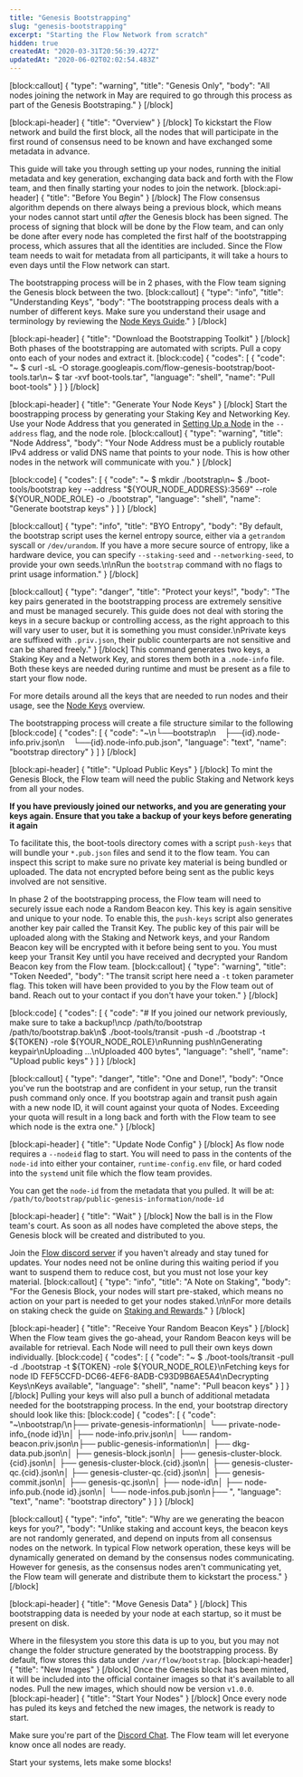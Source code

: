 ```yaml
---
title: "Genesis Bootstrapping"
slug: "genesis-bootstrapping"
excerpt: "Starting the Flow Network from scratch"
hidden: true
createdAt: "2020-03-31T20:56:39.427Z"
updatedAt: "2020-06-02T02:02:54.483Z"
---
```

[block:callout]
{
  "type": "warning",
  "title": "Genesis Only",
  "body": "All nodes joining the network in May are required to go through this process as part of the Genesis Bootstraping."
}
[/block]

[block:api-header]
{
  "title": "Overview"
}
[/block]
To kickstart the Flow network and build the first block, all the nodes that will participate in the first round of consensus need to be known and have exchanged some metadata in advance.

This guide will take you through setting up your nodes, running the initial metadata and key generation, exchanging data back and forth with the Flow team, and then finally starting your nodes to join the network.
[block:api-header]
{
  "title": "Before You Begin"
}
[/block]
The Flow consensus algorithm depends on there always being a previous block, which means your nodes cannot start until _after_ the Genesis block has been signed. The process of signing that block will be done by the Flow team, and can only be done after every node has completed the first half of the bootstrapping process, which assures that all the identities are included. Since the Flow team needs to wait for metadata from all participants, it will take a hours to even days until the Flow network can start.

The bootstrapping process will be in 2 phases, with the Flow team signing the Genesis block between the two.
[block:callout]
{
  "type": "info",
  "title": "Understanding Keys",
  "body": "The bootstrapping process deals with a number of different keys. Make sure you understand their usage and terminology by reviewing the [Node Keys Guide](doc:node-keys)."
}
[/block]

[block:api-header]
{
  "title": "Download the Bootstrapping Toolkit"
}
[/block]
Both phases of the bootstrapping are automated with scripts. Pull a copy onto each of your nodes and extract it.
[block:code]
{
  "codes": [
    {
      "code": "~ $ curl -sL -O storage.googleapis.com/flow-genesis-bootstrap/boot-tools.tar\n~ $ tar -xvf boot-tools.tar",
      "language": "shell",
      "name": "Pull boot-tools"
    }
  ]
}
[/block]

[block:api-header]
{
  "title": "Generate Your Node Keys"
}
[/block]
Start the boostrapping process by generating your Staking Key and Networking Key. Use your Node Address that you generated in [Setting Up a Node](doc:setting-up-a-node) in the `--address` flag, and the node role.
[block:callout]
{
  "type": "warning",
  "title": "Node Address",
  "body": "Your Node Address must be a publicly routable IPv4 address or valid DNS name that points to your node. This is how other nodes in the network will communicate with you."
}
[/block]

[block:code]
{
  "codes": [
    {
      "code": "~ $ mkdir ./bootstrap\n~ $ ./boot-tools/bootstrap key --address \"${YOUR_NODE_ADDRESS}:3569\" --role ${YOUR_NODE_ROLE} -o ./bootstrap",
      "language": "shell",
      "name": "Generate bootstrap keys"
    }
  ]
}
[/block]

[block:callout]
{
  "type": "info",
  "title": "BYO Entropy",
  "body": "By default, the bootstrap script uses the kernel entropy source, either via a `getrandom` syscall or `/dev/urandom`. If you have a more secure source of entropy, like a hardware device, you can specify `--staking-seed` and `--networking-seed`, to provide your own seeds.\n\nRun the `bootstrap` command with no flags to print usage information."
}
[/block]

[block:callout]
{
  "type": "danger",
  "title": "Protect your keys!",
  "body": "The key pairs generated in the bootstrapping process are extremely sensitive and must be managed securely. This guide does not deal with storing the keys in a secure backup or controlling access, as the right approach to this will vary user to user, but it is something you must consider.\nPrivate keys are suffixed with `.priv.json`, their public counterparts are not sensitive and can be shared freely."
}
[/block]
This command generates two keys, a Staking Key and a Network Key, and stores them both in a `.node-info` file. Both these keys are needed during runtime and must be present as a file to start your flow node.

For more details around all the keys that are needed to run nodes and their usage, see the [Node Keys](doc:node-keys) overview.

The bootstrapping process will create a file structure similar to the following
[block:code]
{
  "codes": [
    {
      "code": "~\n└──bootstrap\n    ├──{id}.node-info.priv.json\n    └──{id}.node-info.pub.json",
      "language": "text",
      "name": "bootstrap directory"
    }
  ]
}
[/block]

[block:api-header]
{
  "title": "Upload Public Keys"
}
[/block]
To mint the Genesis Block, the Flow team will need the public Staking and Network keys from all your nodes.

**If you have previously joined our networks, and you are generating your keys again. Ensure that you take a backup of your keys before generating it again**

To facilitate this, the boot-tools directory comes with a script `push-keys` that will bundle your `*.pub.json` files and send it to the flow team. You can inspect this script to make sure no private key material is being bundled or uploaded. The data not encrypted before being sent as the public keys involved are not sensitive.

In phase 2 of the bootstrapping process, the Flow team will need to securely issue each node a Random Beacon key. This key is again sensitive and unique to your node. To enable this, the `push-keys` script also generates another key pair called the Transit Key. The public key of this pair will be uploaded along with the Staking and Network keys, and your Random Beacon key will be encrypted with it before being sent to you. You must keep your Transit Key until you have received and decrypted your Random Beacon key from the Flow team.
[block:callout]
{
  "type": "warning",
  "title": "Token Needed",
  "body": "The transit script here need a `-t` token parameter flag. This token will have been provided to you by the Flow team out of band. Reach out to your contact if you don't have your token."
}
[/block]

[block:code]
{
  "codes": [
    {
      "code": "# If you joined our network previously, make sure to take a backup!\ncp /path/to/bootstrap /path/to/bootstrap.bak\n$ ./boot-tools/transit -push -d ./bootstrap -t ${TOKEN} -role ${YOUR_NODE_ROLE}\nRunning push\nGenerating keypair\nUploading ...\nUploaded 400 bytes",
      "language": "shell",
      "name": "Upload public keys"
    }
  ]
}
[/block]

[block:callout]
{
  "type": "danger",
  "title": "One and Done!",
  "body": "Once you've run the bootstrap and are confident in your setup, run the transit push command only once. If you bootstrap again and transit push again with a new node ID, it will count against your quota of Nodes. Exceeding your quota will result in a long back and forth with the Flow team to see which node is the extra one."
}
[/block]

[block:api-header]
{
  "title": "Update Node Config"
}
[/block]
As flow node requires a `--nodeid` flag to start. You will need to pass in the contents of the `node-id` into either your container, `runtime-config.env` file, or hard coded into the `systemd` unit file which the flow team provides. 

You can get the `node-id` from the metadata that you pulled. It will be at: `/path/to/bootstrap/public-genesis-information/node-id`

[block:api-header]
{
  "title": "Wait"
}
[/block]
Now the ball is in the Flow team's court. As soon as all nodes have completed the above steps, the Genesis block will be created and distributed to you.

Join the [Flow discord server](https://chat.onflow.org) if you haven't already and stay tuned for updates. Your nodes need not be online during this waiting period if you want to suspend them to reduce cost, but you must not lose your key material.
[block:callout]
{
  "type": "info",
  "title": "A Note on Staking",
  "body": "For the Genesis Block, your nodes will start pre-staked, which means no action on your part is needed to get your nodes staked.\n\nFor more details on staking check the guide on [Staking and Rewards](doc:staking-and-rewards)."
}
[/block]

[block:api-header]
{
  "title": "Receive Your Random Beacon Keys"
}
[/block]
When the Flow team gives the go-ahead, your Random Beacon keys will be available for retrieval. Each Node will need to pull their own keys down individually.
[block:code]
{
  "codes": [
    {
      "code": "~ $ ./boot-tools/transit -pull -d ./bootstrap -t ${TOKEN} -role ${YOUR_NODE_ROLE}\nFetching keys for node ID FEF5CCFD-DC66-4EF6-8ADB-C93D9B6AE5A4\nDecrypting Keys\nKeys available",
      "language": "shell",
      "name": "Pull beacon keys"
    }
  ]
}
[/block]
Pulling your keys will also pull a bunch of additional metadata needed for the bootstrapping process.
In the end, your bootstrap directory should look like this:
[block:code]
{
  "codes": [
    {
      "code": "~\nbootstrap/\n├── private-genesis-information\n│   └── private-node-info_{node id}\n│       ├── node-info.priv.json\n│       └── random-beacon.priv.json\n├── public-genesis-information\n│   ├── dkg-data.pub.json\n│   ├── genesis-block.json\n│   ├── genesis-cluster-block.{cid}.json\n│   ├── genesis-cluster-block.{cid}.json\n│   ├── genesis-cluster-qc.{cid}.json\n│   ├── genesis-cluster-qc.{cid}.json\n│   ├── genesis-commit.json\n│   ├── genesis-qc.json\n│   ├── node-id\n│   ├── node-info.pub.{node id}.json\n│   └── node-infos.pub.json\n├── <additional files...>",
      "language": "text",
      "name": "bootstrap directory"
    }
  ]
}
[/block]

[block:callout]
{
  "type": "info",
  "title": "Why are we generating the beacon keys for you?",
  "body": "Unlike staking and account keys, the beacon keys are not randomly generated, and depend on inputs from all consensus nodes on the network. In typical Flow network operation, these keys will be dynamically generated on demand by the consensus nodes communicating. However for genesis, as the consensus nodes aren't communicating yet, the Flow team will generate and distribute them to kickstart the process."
}
[/block]

[block:api-header]
{
  "title": "Move Genesis Data"
}
[/block]
This bootstrapping data is needed by your node at each startup, so it must be present on disk. 

Where in the filesystem you store this data is up to you, but you may not change the folder structure generated by the bootstrapping process. By default, flow stores this data under `/var/flow/bootstrap`.
[block:api-header]
{
  "title": "New Images"
}
[/block]
Once the Genesis block has been minted, it will be included into the official container images so that it's available to all nodes. Pull the new images, which should now be version `v1.0.0`.
[block:api-header]
{
  "title": "Start Your Nodes"
}
[/block]
Once every node has puled its keys and fetched the new images, the network is ready to start. 

Make sure you're part of the [Discord Chat](https://chat.onflow.org). The Flow team will let everyone know once all nodes are ready.

Start your systems, lets make some blocks!